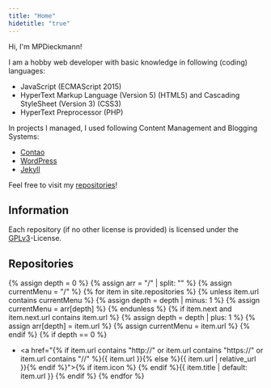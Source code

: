 ```yaml
---
title: "Home"
hidetitle: "true"
---
```

Hi, I'm MPDieckmann!

I am a hobby web developer with basic knowledge in following (coding) languages:

* JavaScript (ECMAScript 2015)
* HyperText Markup Language (Version 5) (HTML5) and Cascading StyleSheet (Version 3) (CSS3)
* HyperText Preprocessor (PHP)

In projects I managed, I used following Content Management and Blogging Systems:

* [Contao](https://contao.org/)
* [WordPress](https://wordpress.org/)
* [Jekyll](https://jekyllrb.com/)

Feel free to visit my [repositories](https://github.com/MPDieckmann?tab=repositories)!

## Information
Each repository (if no other license is provided) is licensed under the [GPLv3](https://www.gnu.org/licenses/gpl-3.0.html)-License.

## Repositories
{% assign depth = 0 %}
{% assign arr = "/" | split: "" %}
{% assign currentMenu = "/" %}
{% for item in site.repositories %}
{% unless item.url contains currentMenu %}
{% assign depth = depth | minus: 1 %}
{% assign currentMenu = arr[depth] %}
{% endunless %}
{% if item.next and item.next.url contains item.url %}
{% assign depth = depth | plus: 1 %}
{% assign arr[depth] = item.url %}
{% assign currentMenu = item.url %}
{% endif %}
{% if depth == 0 %}
* <a href="{% if item.url contains "http://" or item.url contains "https://" or item.url contains "//" %}{{ item.url }}{% else %}{{ item.url | relative_url }}{% endif %}">{% if item.icon %}<span class="icon icon-{{ item.icon }}"></span> {% endif %}{{ item.title | default: item.url }}</a>
{% endif %}
{% endfor %}
